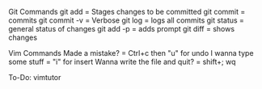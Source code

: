 Git Commands
git add = Stages changes to be committed
git commit = commits 
git commit -v = Verbose
git log = logs all commits
git status = general status of changes
git add -p = adds prompt 
git diff = shows changes

Vim Commands
Made a mistake? = Ctrl+c then "u" for undo
I wanna type some stuff = "i" for insert
Wanna write the file and quit? = shift+; wq



To-Do:
vimtutor



